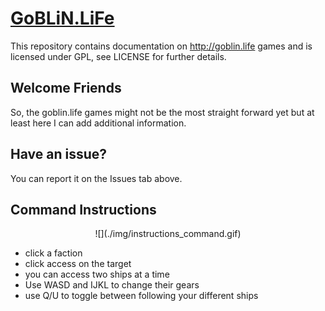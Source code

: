 # [GoBLiN.LiFe](https://goblin.life)

This repository contains documentation on http://goblin.life games and is licensed under GPL, see LICENSE for further details.

## Welcome Friends

So, the goblin.life games might not be the most straight forward yet but at least here I can add additional information.

## Have an issue?

You can report it on the Issues tab above.

## Command Instructions

<center>
![](./img/instructions_command.gif)
</center>

- click a faction
- click access on the target
- you can access two ships at a time
- Use WASD and IJKL to change their gears
- use Q/U to toggle between following your different ships
